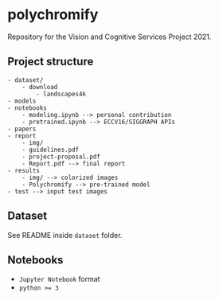 # polychromify

Repository for the Vision and Cognitive Services Project 2021.

## Project structure

```
- dataset/
    - download
        - landscapes4k
- models
- notebooks
    - modeling.ipynb --> personal contribution
    - pretrained.ipynb --> ECCV16/SIGGRAPH APIs
- papers
- report
    - img/
    - guidelines.pdf
    - project-proposal.pdf
    - Report.pdf --> final report
- results
    - img/ --> colorized images
    - Polychromify --> pre-trained model
- test --> input test images
```

## Dataset

See README inside `dataset` folder.

## Notebooks

- `Jupyter Notebook` format
- `python >= 3`
